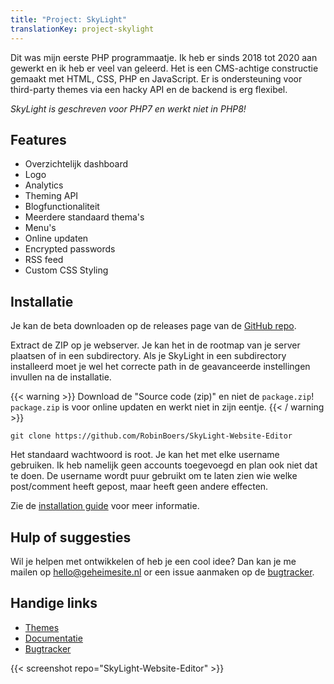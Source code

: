 ```yaml
---
title: "Project: SkyLight"
translationKey: project-skylight
---
```


Dit was mijn eerste PHP programmaatje. Ik heb er sinds 2018 tot 2020 aan gewerkt en ik heb er veel van geleerd. Het is een CMS-achtige constructie gemaakt met HTML, CSS, PHP en JavaScript. Er is ondersteuning voor third-party themes via een hacky API en de backend is erg flexibel.

_SkyLight is geschreven voor PHP7 en werkt niet in PHP8!_

## Features

-   Overzichtelijk dashboard
-   Logo
-   Analytics
-   Theming API
-   Blogfunctionaliteit
-   Meerdere standaard thema's
-   Menu's
-   Online updaten
-   Encrypted passwords
-   RSS feed
-   Custom CSS Styling

## Installatie

Je kan de beta downloaden op de releases page van de [GitHub repo](https://github.com/RobinBoers/SkyLight-Website-Editor).

Extract de ZIP op je webserver. Je kan het in de rootmap van je server plaatsen of in een subdirectory. Als je SkyLight in een subdirectory installeerd moet je wel het correcte path in de geavanceerde instellingen invullen na de installatie.

{{< warning >}}
Download de "Source code (zip)" en niet de `package.zip`!  
`package.zip` is voor online updaten en werkt niet in zijn eentje.
{{< / warning >}}

```shell
git clone https://github.com/RobinBoers/SkyLight-Website-Editor
```

Het standaard wachtwoord is root. Je kan het met elke username gebruiken. Ik heb namelijk geen accounts toegevoegd en plan ook niet dat te doen. De username wordt puur gebruikt om te laten zien wie welke post/comment heeft gepost, maar heeft geen andere effecten.

Zie de [installation guide](https://docs.geheimesite.nl/SkyLight-Website-Editor/installation-guide.html) voor meer informatie.

## Hulp of suggesties

Wil je helpen met ontwikkelen of heb je een cool idee? Dan kan je me mailen op [hello@geheimesite.nl](mailto:hello@geheimesite.nl) or een issue aanmaken op de [bugtracker](https://github.com/RobinBoers/SkyLight-Website-Editor/issues/new).

## Handige links

-   [Themes](https://github.com/RobinBoers/SkyLight-themelibrary)
-   [Documentatie](https://docs.geheimesite.nl/SkyLight-Website-Editor/)
-   [Bugtracker](https://github.com/RobinBoers/SkyLight-Website-Editor/issues)

{{< screenshot repo="SkyLight-Website-Editor" >}}
